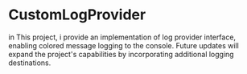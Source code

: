 # CustomLogProvider
in This project, i provide an implementation of log provider interface, enabling colored message logging to the console.  Future updates will expand the project's capabilities by incorporating additional logging destinations.
